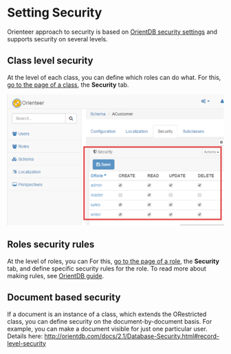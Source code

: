  # Setting Security

Orienteer approach to security is based on [OrientDB security settings](http://orientdb.com/docs/2.1/Database-Security.html) and supports security on several levels.

## Class level security

At the level of each class, you can define which roles can do what. For this, [go to the page of a  class](https://orienteer.gitbooks.io/orienteer/content/managing_classes.html), the **Security** tab.

![Setting user rights for roles to manage a class](Security.png)

## Roles security rules

At the level of roles, you can 
For this, [go to the page of a role](https://orienteer.gitbooks.io/orienteer/content/managing_users.html), the **Security** tab, and define specific security rules for the role. To read more about making rules, see [OrientDB guide](http://orientdb.com/docs/2.1/Database-Security.html#working-with-roles).

## Document based security

If a document is an instance of a class, which extends the ORestricted class, you can define security on the document-by-document basis. For example, you can make a document visible for just one particular user.
Details here: http://orientdb.com/docs/2.1/Database-Security.html#record-level-security

 